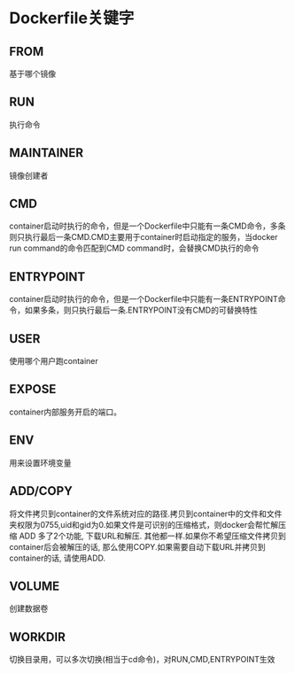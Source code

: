Dockerfile关键字
================

FROM
----
基于哪个镜像

RUN
---
执行命令

MAINTAINER
----------
镜像创建者

CMD
---
container启动时执行的命令，但是一个Dockerfile中只能有一条CMD命令，多条则只执行最后一条CMD.CMD主要用于container时启动指定的服务，当docker run command的命令匹配到CMD command时，会替换CMD执行的命令

ENTRYPOINT
----------
container启动时执行的命令，但是一个Dockerfile中只能有一条ENTRYPOINT命令，如果多条，则只执行最后一条.ENTRYPOINT没有CMD的可替换特性

USER
----
使用哪个用户跑container

EXPOSE
------
container内部服务开启的端口。

ENV
---
用来设置环境变量

ADD/COPY
---
将文件<src>拷贝到container的文件系统对应的路径<dest>.拷贝到container中的文件和文件夹权限为0755,uid和gid为0.如果文件是可识别的压缩格式，则docker会帮忙解压缩
ADD 多了2个功能, 下载URL和解压.  其他都一样.如果你不希望压缩文件拷贝到container后会被解压的话, 那么使用COPY.如果需要自动下载URL并拷贝到container的话, 请使用ADD.

VOLUME
------
创建数据卷

WORKDIR
-------
切换目录用，可以多次切换(相当于cd命令)，对RUN,CMD,ENTRYPOINT生效

